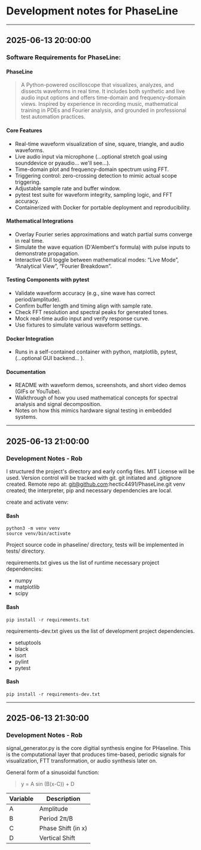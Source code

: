 # Development notes for PhaseLine

---

## 2025-06-13  20:00:00
### Software Requirements for PhaseLine:
#### PhaseLine
> A Python-powered oscilloscope that visualizes, analyzes, and dissects waveforms in real time. It includes both synthetic and live audio input options and offers time-domain and frequency-domain views. Inspired by experience in recording music, mathematical training in PDEs and Fourier analysis, and grounded in professional test automation practices.


#### Core Features
- Real-time waveform visualization of sine, square, triangle, and audio waveforms.
- Live audio input via microphone (...optional stretch goal using sounddevice or pyaudio... we'll see...).
- Time-domain plot and frequency-domain spectrum using FFT.
- Triggering control: zero-crossing detection to mimic actual scope triggering.
- Adjustable sample rate and buffer window.
- pytest test suite for waveform integrity, sampling logic, and FFT accuracy.
- Containerized with Docker for portable deployment and reproducibility.


#### Mathematical Integrations
- Overlay Fourier series approximations and watch partial sums converge in real time.
- Simulate the wave equation (D'Alembert's formula) with pulse inputs to demonstrate propagation.
- Interactive GUI toggle between mathematical modes: “Live Mode”, “Analytical View”, “Fourier Breakdown”.


#### Testing Components with pytest
- Validate waveform accuracy (e.g., sine wave has correct period/amplitude).
- Confirm buffer length and timing align with sample rate.
- Check FFT resolution and spectral peaks for generated tones.
- Mock real-time audio input and verify response curve.
- Use fixtures to simulate various waveform settings.


#### Docker Integration
- Runs in a self-contained container with python, matplotlib, pytest, (...optional GUI backend... ).


#### Documentation
- README with waveform demos, screenshots, and short video demos (GIFs or YouTube).
- Walkthrough of how you used mathematical concepts for spectral analysis and signal decomposition.
- Notes on how this mimics hardware signal testing in embedded systems.

---

## 2025-06-13  21:00:00
### Development Notes - Rob
I structured the project's directory and early config files.
MIT License will be used.
Version control will be tracked with git.
git initiated and .gitignore created.
Remote repo at: git@github.com:hectic4491/PhaseLine.git
venv created; the interpreter, pip and necessary dependencies are local.

create and activate venv:
#### Bash
```
python3 -m venv venv
source venv/bin/activate
```


Project source code in phaseline/ directory, tests will be implemented in tests/ directory.


requirements.txt gives us the list of runtime necessary project dependencies:
- numpy
- matplotlib
- scipy
#### Bash
```
pip install -r requirements.txt
```

requirements-dev.txt gives us the list of development project dependencies.
- setuptools
- black 
- isort
- pylint
- pytest
 #### Bash
```
pip install -r requirements-dev.txt
```

---

## 2025-06-13  21:30:00
### Development Notes - Rob
signal_generator.py is the core digitial synthesis engine for PHaseline.
This is the computational layer that produces time-based, periodic signals for visualization, FTT transformation, or audio synthesis later on.

General form of a sinusoidal function:

> y = A sin (B(x-C)) + D

| Variable |     Description 	  |
| ---      |    ----            |
| A        | Amplitude          |
| B        | Period 2π/B        |
| C        | Phase Shift (in x) |
| D   	   | Vertical Shift     |
